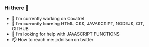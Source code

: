 ### Hi there 👋



- 🔭 I’m currently working on Cocatrel
- 🌱 I’m currently learning HTML, CSS, JAVASCRIPT, NODEJS, GIT, GITHUB
- 🤔 I’m looking for help with JAVASCRIPT FUNCTIONS
- 📫 How to reach me: jrdnilson on twitter
